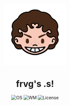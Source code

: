 <div align="center">
<img alt="Avatar Icon" src="./screens/avatar.png" width="200" height="200"/>
</div>
<h1 align="center">frvg's .s!</h1>
<div align="center">
<img src="https://img.shields.io/badge/OS-Arch%20Linux-1793d1?style=flat-square&logo=linux&logoColor=ffffff" alt="OS" />
<img src="https://img.shields.io/badge/WM-Hyprland-066f96?style=flat-square&logo=wayland&logoColor=ffffff" alt="WM" />
<img src="https://img.shields.io/badge/License-GPL--3.0-066f96?style=flat-square&logo=googledocs&logoColor=ffffff" alt="License" />
</div>
